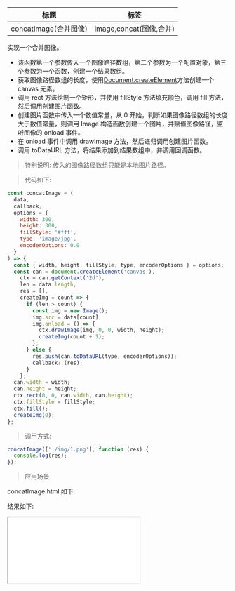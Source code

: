 | 标题                  | 标签                    |
| --------------------- | ----------------------- |
| concatImage(合并图像) | image,concat(图像,合并) |

实现一个合并图像。

- 该函数第一个参数传入一个图像路径数组，第二个参数为一个配置对象，第三个参数为一个函数，创建一个结果数组。
- 获取图像路径数组的长度，使用[Document.createElement](https://developer.mozilla.org/en-US/docs/Web/API/Document/createElement)方法创建一个 canvas 元素。
- 调用 rect 方法绘制一个矩形，并使用 fillStyle 方法填充颜色，调用 fill 方法，然后调用创建图片函数。
- 创建图片函数中传入一个数值常量，从 0 开始，判断如果图像路径数组的长度大于数值常量，则调用 Image 构造函数创建一个图片，并赋值图像路径，监听图像的 onload 事件。
- 在 onload 事件中调用 drawImage 方法，然后递归调用创建图片函数。
- 调用 toDataURL 方法，将结果添加到结果数组中，并调用回调函数。

> 特别说明: 传入的图像路径数组只能是本地图片路径。

> 代码如下:

```js
const concatImage = (
  data,
  callback,
  options = {
    width: 300,
    height: 300,
    fillStyle: '#fff',
    type: 'image/jpg',
    encoderOptions: 0.9
  }
) => {
  const { width, height, fillStyle, type, encoderOptions } = options;
  const can = document.createElement('canvas'),
    ctx = can.getContext('2d'),
    len = data.length,
    res = [],
    createImg = count => {
      if (len > count) {
        const img = new Image();
        img.src = data[count];
        img.onload = () => {
          ctx.drawImage(img, 0, 0, width, height);
          createImg(count + 1);
        };
      } else {
        res.push(can.toDataURL(type, encoderOptions));
        callback?.(res);
      }
    };
  can.width = width;
  can.height = height;
  ctx.rect(0, 0, can.width, can.height);
  ctx.fillStyle = fillStyle;
  ctx.fill();
  createImg(0);
};
```

> 调用方式:

```js
concatImage(['./img/1.png'], function (res) {
  console.log(res);
});
```

> 应用场景

concatImage.html 如下:

<div class="code-editor" data-url="codes/javascript/html/concatImage.html" data-language="html"></div>

结果如下:

<iframe src="codes/javascript/html/concatImage.html"></iframe>
